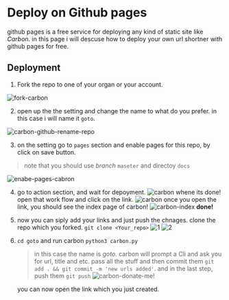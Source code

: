 # Deploy on Github pages

github pages is a free service for deploying any kind of static site like
*Carbon*. in this page i will descuse how to deploy your own url shortner with
github pages for free.

## Deployment

1. Fork the repo to one of your organ or your account.
   
![fork-carbon](https://s6.uupload.ir/files/1_92py.jpg)

2. open up the the setting and change the name to what do you prefer.
   in this case i will name it `goto`.

![carbon-github-rename-repo](https://s6.uupload.ir/files/2_xlvt.jpg)

3. on the setting go to `pages` section and enable pages for this repo, by click on
    save button.
> note that you should use *branch* `maseter` and directoy `docs`

![enabe-pages-cabron](https://s6.uupload.ir/files/3_45yq.jpg)

4. go to action section, and wait for depoyment.
   ![carbon](https://s6.uupload.ir/files/4_dzoq.jpg)
whene its done! open that work flow and click on the link.
![carbon](https://s6.uupload.ir/files/5_w4si.jpg)
once you open the link, you should see the index page of carbon!
![carbon-index](https://s6.uupload.ir/files/7_psvj.jpg)
**done!**

5. now you can siply add your links and just push the chnages.
   clone the repo which you forked. `git clone <Your_repo>`
   ![1](https://s6.uupload.ir/files/6_q8bk.jpg)
   ![2](https://s6.uupload.ir/files/8_5dz1.jpg)

6. `cd goto` and run carbon `python3 carbon.py`
    > in this case the name is *goto*.
   carbon will prompt a Cli and ask you for url, title and etc.
   pass all the stuff and then commit them `git add . && git commit -m 'new urls added'`.
   and in the last step, push them `git push`
   ![carbon-donate-me!](https://s6.uupload.ir/files/9_qhf1.jpg)

   you can now open the link which you just created.